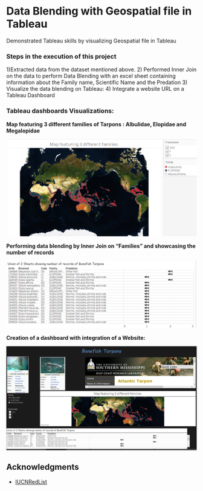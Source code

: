 # Data Blending with Geospatial file in Tableau
Demonstrated Tableau skills by visualizing Geospatial file in Tableau

### Steps in the execution of this project

1)Extracted data from the dataset mentioned above. 
2) Performed Inner Join on the data to perform Data Blending with an excel sheet containing information about the Family name, Scientific Name and the Predation
3) Visualize the data blending on Tableau:
4) Integrate a website URL on a Tableau Dashboard 

### Tableau dashboards Visualizations:
**Map featuring 3 different families of Tarpons : Albulidae, Elopidae and Megalopidae**

![image_descript](/images/1.png)

**Performing data blending by Inner Join on “Families” and showcasing the number of records**

![image_descript](/images/2.png)

**Creation of a dashboard with integration of a Website:**

![image_descript](/images/3.png)

## Acknowledgments

* [IUCNRedList](https://www.iucnredlist.org/resources/spatial-data-download)
